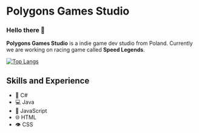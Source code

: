 # Polygons Games Studio

### Hello there 👋

**Polygons Games Studio** is a indie game dev studio from Poland. Currently we are working on racing game called **Speed Legends**.

[![Top Langs](https://github-readme-stats.vercel.app/api/top-langs/?username=PolygonsGamesStudio&layout=compact&langs_count=8&theme=dark)](https://github.com/anuraghazra/github-readme-stats)

## Skills and Experience
- 🚗 C#
- 💻 Java
- 🤖 JavaScript
- 🌐 HTML
- 👁️ CSS
